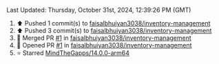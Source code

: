<!--RECENT_ACTIVITY:last_update-->
Last Updated: Thursday, October 31st, 2024, 12:39:26 PM (GMT)
<!--RECENT_ACTIVITY:last_update_end-->
<!--RECENT_ACTIVITY:start-->
1. ⬆️ Pushed 1 commit(s) to [faisalbhuiyan3038/inventory-management](https://github.com/faisalbhuiyan3038/inventory-management)<br>
2. ⬆️ Pushed 3 commit(s) to [faisalbhuiyan3038/inventory-management](https://github.com/faisalbhuiyan3038/inventory-management)<br>
3. 🎉 Merged PR [#1](https://github.com/faisalbhuiyan3038/inventory-management/pull/1) in [faisalbhuiyan3038/inventory-management](https://github.com/faisalbhuiyan3038/inventory-management)<br>
4. 💪 Opened PR [#1](https://github.com/faisalbhuiyan3038/inventory-management/pull/1) in [faisalbhuiyan3038/inventory-management](https://github.com/faisalbhuiyan3038/inventory-management)<br>
5. ⭐ Starred [MindTheGapps/14.0.0-arm64](https://github.com/MindTheGapps/14.0.0-arm64)<br>
<!--RECENT_ACTIVITY:end-->
